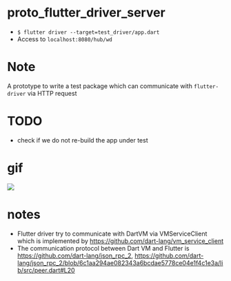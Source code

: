 # proto_flutter_driver_server

- `$ flutter driver --target=test_driver/app.dart`
- Access to `localhost:8080/hub/wd`

# Note
A prototype to write a test package which can communicate with `flutter-driver` via HTTP request


# TODO
- check if we do not re-build the app under test

# gif

![](https://user-images.githubusercontent.com/5511591/58378489-b6013100-7fcf-11e9-9799-cff2e9ec4d89.gif)

# notes

- Flutter driver try to communicate with DartVM via VMServiceClient which is implemented by https://github.com/dart-lang/vm_service_client
- The communication protocol between Dart VM and Flutter is https://github.com/dart-lang/json_rpc_2, https://github.com/dart-lang/json_rpc_2/blob/6c1aa294ae082343a6bcdae5778ce04e1f4c1e3a/lib/src/peer.dart#L20
